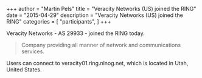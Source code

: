 +++
author = "Martin Pels"
title = "Veracity Networks (US) joined the RING"
date = "2015-04-29"
description = "Veracity Networks (US) joined the RING"
categories = [
    "participants",
]
+++

Veracity Networks - AS 29933 - joined the RING today.

> Company providing all manner of network and communications services.

Users can connect to veracity01.ring.nlnog.net, which is located in Utah, United States.


